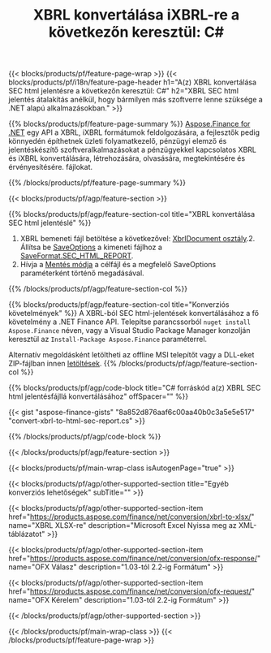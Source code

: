 ﻿---
title: "XBRL konvertálása iXBRL-re a következőn keresztül: C#"
description: Mintakód a XBRL SEC html jelentés C# konverziójához. Használjon API példakódot kötegelt XBRL fájlok SEC html jelentés konvertálásához a .NET alapú alkalmazásokban. 
url: /hu/net/conversion/xbrl-to-sec-html-report/
family: finance
platformtag: net
feature: convert
informat: XBRL
outformat: HTML
otherformats: XLSX
---
{{< blocks/products/pf/feature-page-wrap >}}
{{< blocks/products/pf/i18n/feature-page-header h1="A(z) XBRL konvertálása SEC html jelentésre a következőn keresztül: C#" h2="XBRL SEC html jelentés átalakítás anélkül, hogy bármilyen más szoftverre lenne szüksége a .NET alapú alkalmazásokban." >}}

{{% blocks/products/pf/feature-page-summary %}}
[Aspose.Finance for .NET](https://products.aspose.com/finance/net/) egy API a XBRL, iXBRL formátumok feldolgozására, a fejlesztők pedig könnyedén építhetnek üzleti folyamatkezelő, pénzügyi elemző és jelentéskészítő szoftveralkalmazásokat a pénzügyekkel kapcsolatos XBRL és iXBRL konvertálására, létrehozására, olvasására, megtekintésére és érvényesítésére. fájlokat. 

{{% /blocks/products/pf/feature-page-summary %}}

{{< blocks/products/pf/agp/feature-section >}}

{{% blocks/products/pf/agp/feature-section-col title="XBRL konvertálása SEC html jelentéslé" %}}
1. XBRL bemeneti fájl betöltése a következővel: [XbrlDocument osztály](https://apireference.aspose.com/finance/net/aspose.finance.xbrl/xbrldocument).2. Állítsa be [SaveOptions](https://apireference.aspose.com/finance/net/aspose.finance.xbrl/saveoptions) a kimeneti fájlhoz a [SaveFormat.SEC_HTML_REPORT](https://apireference.aspose.com/finance/net/aspose.finance.xbrl/saveformat).
3. Hívja a [Mentés módja](https://apireference.aspose.com/finance/net/aspose.finance.xbrl.xbrldocument/save/methods/2) a célfájl és a megfelelő SaveOptions paraméterként történő megadásával.

{{% /blocks/products/pf/agp/feature-section-col %}}

{{% blocks/products/pf/agp/feature-section-col title="Konverziós követelmények" %}}
A XBRL-ból SEC html-jelentések konvertálásához a fő követelmény a .NET Finance API. Telepítse parancssorból ```nuget install Aspose.Finance``` néven, vagy a Visual Studio Package Manager konzolján keresztül az ```Install-Package Aspose.Finance``` paraméterrel.

Alternatív megoldásként letöltheti az offline MSI telepítőt vagy a DLL-eket ZIP-fájlban innen [letöltések](https://downloads.aspose.com/finance/net).
{{% /blocks/products/pf/agp/feature-section-col %}}

{{% blocks/products/pf/agp/code-block title="C# forráskód a(z) XBRL SEC html jelentésfájllá konvertálásához" offSpacer="" %}}

{{< gist "aspose-finance-gists" "8a852d876aaf6c00aa40b0c3a5e5e517" "convert-xbrl-to-html-sec-report.cs" >}}

{{% /blocks/products/pf/agp/code-block %}}

{{< /blocks/products/pf/agp/feature-section >}}

{{< blocks/products/pf/main-wrap-class isAutogenPage="true" >}}

{{< blocks/products/pf/agp/other-supported-section title="Egyéb konverziós lehetőségek" subTitle="" >}}

{{< blocks/products/pf/agp/other-supported-section-item href="https://products.aspose.com/finance/net/conversion/xbrl-to-xlsx/" name="XBRL XLSX-re" description="Microsoft Excel Nyissa meg az XML-táblázatot" >}}

{{< blocks/products/pf/agp/other-supported-section-item href="https://products.aspose.com/finance/net/conversion/ofx-response/" name="OFX Válasz" description="1.03-tól 2.2-ig Formátum" >}}

{{< blocks/products/pf/agp/other-supported-section-item href="https://products.aspose.com/finance/net/conversion/ofx-request/" name="OFX Kérelem" description="1.03-tól 2.2-ig Formátum" >}}

{{< /blocks/products/pf/agp/other-supported-section >}}

{{< /blocks/products/pf/main-wrap-class >}}
{{< /blocks/products/pf/feature-page-wrap >}}